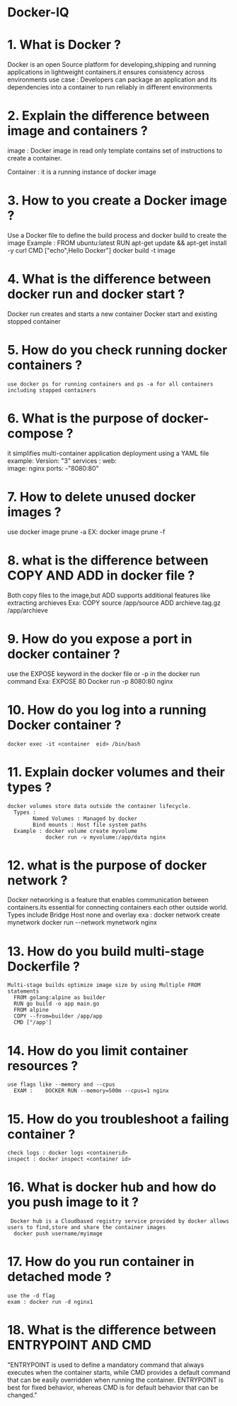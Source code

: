# Docker-IQ

# 1. What is Docker ? 
Docker is an open Source platform for developing,shipping and running applications in lightweight containers.it ensures consistency across
environments
use case : Developers can package an application and its dependencies into a container to run reliably in different environments

# 2. Explain the difference between image and containers ?
   image : Docker image in read only template contains set of instructions to create a container.
   
   Container : it is a running instance of docker image 

# 3. How to you create a Docker image ? 
   Use a Docker file to define the build process and docker build to create the image
   Example : 
       FROM ubuntu:latest
       RUN apt-get update && apt-get install -y curl
       CMD ["echo",Hello Docker"]
     docker build -t image 

# 4. What is the difference between docker run and docker start ?
   Docker run creates and starts a new container
   Docker start and existing stopped container

# 5. How do you check running docker containers ?
    use docker ps for running containers and ps -a for all containers including stopped containers 

# 6. What is the purpose of docker-compose ?
  it simplifies multi-container application deployment using a YAML file
   example: 
        Version: "3"
         services :
            web:        
               image: nginx
               ports:
                  -"8080:80"

# 7. How to delete unused docker images ?
   use docker image prune -a
   EX: docker image prune -f

# 8. what is the difference between COPY AND ADD in docker file ?
   Both copy files to the image,but ADD supports additional features like extracting archieves 
   Exa: COPY source /app/source
        ADD archieve.tag.gz /app/archieve

# 9. How do you expose a port in docker container ?
   use the EXPOSE keyword in the docker file or -p in the docker run command
   Exa: EXPOSE 80
     Docker run -p 8080:80 nginx

# 10. How do you log into a running Docker container ? 
    docker exec -it <container  eid> /bin/bash

# 11. Explain docker volumes and their types ?
    docker volumes store data outside the container lifecycle. 
      Types :
            Named Volumes : Managed by docker
            Bind mounts : Host file system paths
      Example : docker volume create myvolume
                docker run -v myvolume:/app/data nginx

# 12. what is the purpose of docker network ?
   Docker networking is a feature that enables communication between containers.its essential for connecting containers each 
      other outside world. Types include
      Bridge
      Host
      none and overlay
      exa : docker network create mynetwork
            docker run --network mynetwork nginx   

# 13. How do you build multi-stage Dockerfile ?
    Multi-stage builds optimize image size by using Multiple FROM statements 
      FROM golang:alpine as builder
      RUN go build -o app main.go
      FROM alpine
      COPY --from=builder /app/app
      CMD ["/app']

# 14. How do you limit container resources ?
    use flags like --memory and --cpus
      EXAM :    DOCKER RUN --memory=500m --cpus=1 nginx

# 15. How do you troubleshoot a failing container ?
    check logs : docker logs <containerid>
    inspect : docker inspect <container id>

# 16. What is docker hub and how do you push image to it ? 
     Docker hub is a Cloudbased registry service provided by docker allows users to find,store and share the container images
      docker push username/myimage

# 17. How do you run container in detached mode ?
    use the -d flag
    exam : docker run -d nginx1

# 18. What is the difference between ENTRYPOINT AND CMD 
   "ENTRYPOINT is used to define a mandatory command that always executes when the container starts, while CMD provides a 
    default command that can be easily overridden when running the container. ENTRYPOINT is best for fixed behavior, whereas 
    CMD is for default behavior that can be changed."















   
